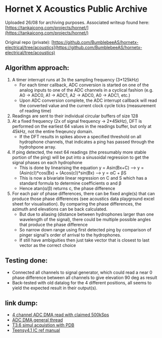 # Hornet X Acoustics Public Archive

Uploaded 26/08 for archiving purposes.
Associated writeup found here: [https://tankaicong.com/projects/hornet/](https://tankaicong.com/projects/hornet/)

Original repo (private): [https://github.com/BumblebeeAS/hornetx-electrical/tree/acoustics](https://github.com/BumblebeeAS/hornetx-electrical/tree/acoustics)

## Algorithm approach:
1. A timer interrupt runs at 3x the sampling frequency (3*125kHz)
	- For each timer callback, ADC conversion is started on one of the analog inputs to one of the ADC channels in a cyclical fashion (e.g. A0 -> ADC0, A1 -> ADC1, A2 -> ADC0, A0 -> ADC1, etc.)
	- Upon ADC conversion complete, the ADC interrupt callback will read the converted value and the current clock cycle ticks (measurement of reading time)
2. Readings are sent to their individual circular buffers of size 128
3. At a fixed frequency (2x of signal frequency -> 2*45kHz), DFT is performed on the earliest 64 values in the readings buffer, but only at 45kHz, not the entire freqeuncy domain.
	- If the DFT results in spikes above a specified threshold on all hydrophone channels, that indicates a ping has passed through the hydrohpone array. 
4. If ping detected, the next 64 readings (the presumably more stable portion of the ping) will be put into a sinusoidal regression to get the signal phases on each hydrophone
	- This is done by linearising the equation y = Asin(Bx+C) --> y = (Asin(c))\*cos(Bx) + (Acos(c))\*sin(Bx) --> y = αC + βS
	- This is now a bivariate linear regression on C and S which has a standard formula to determine coefficients α and β
	- Hence atan(α/β) returns c, the phase difference
5. For each pair of phase differences, there can be fixed angle(s) that can produce those phase differences (see acoustics data playground excel sheet for visualisation). By comparing the phase differences, the azimuth and elevations can be back calculated.
	- But due to aliasing (distance between hydrophones larger than one wavelength of the signal), there could be multiple possible angles that produce the phase difference
	- So narrow down range using first detected ping by comparison of pinger signal's order of arrival to the hydrophones.
	- If still have ambiguities then just take vector that is closest to last vector as the correct choice

## Testing done:
* Connected all channels to signal generator, which could read a near 0 phase difference between all channels to give elevation 90 deg as result
* Back-tested with old datalog for the 4 different positions, all seems to yield the expected result in their output(s).

## link dump:
* [4 channel ADC DMA read with claimed 500kSps](https://forum.pjrc.com/index.php?threads/t4-adc-real-time-timer-triggered-with-dma-using-adc_etc.76129/)
* [ADC DMA general thread](https://forum.pjrc.com/index.php?threads/adc-library-with-support-for-teensy-4-3-x-and-lc.25532/page-17)
* [T3.6 simul acquistion with PDB](https://forum.pjrc.com/index.php?threads/pedvides-adc-library-multiple-channel-simultaneous-continuous-acquisition.45206/)
* [Teensy4.1 IC ref manual](https://www.pjrc.com/teensy/IMXRT1060RM_rev3_annotations.pdf)